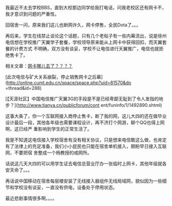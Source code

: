 

我最近不太去学校BBS，直到大校那边同学给我打电话，问我老校区还有网卡不，我才意识到问题的严重性。

回宿舍一问，原来我们这儿也断网许久，网卡停售，全民Dota了。。。

再后来，学生在线禁止谈论这个话题，只有几个老帖子有一些内幕流出，说是徐州电信想在学校推广天翼学子套餐，学校领导原来能从上网卡中获得回扣，而天翼套餐的计费方式
不明确，双方没有谈妥，学校不让电信进行天翼推广，电信也就拒绝售卡了。

相关文章：[网卡哪儿去了？？？？](http://online.cumt.edu.cn/discuz/viewthread.php?tid=188053)

[此次电信与矿大关系崩裂，停止销售网卡之后幕](http://online.cumt.edu.cn/space/space.php?uid=81570&do
=thread&id=288)

[【天涯社区】中国电信推广天翼3G的手段是不是已经卑鄙无耻到了令人发指的地步？](http://www.tianya.cn/publicforum/cont
ent/funinfo/1/1492890.shtml)

这事大条了，你一个互联网接入商停止售卡，断了我的网，这儿大四的还在做毕业设计最后一段，其他各年级也需要课程设计，再不济打个网游，聊个QQ也得上网啊，这已经严
重影响到学生的正常生活了。

我是不知道这电信接入学校宿舍有没有相关协议，只是想来电信敢这么做，也肯定有了法律上的充足准备，我们小小屁民也只能在宿舍单机接入，期盼早日接入互联网，不要把宿
舍整成一个杨教授的戒网所。

话说这几天大四的可以用学生证去电信总营业厅办一张临时上网卡，其他年级就各安天命了。。。

再话说中国移动在宿舍每层楼安装了无线接入器组件无线局域网，貌似因为一些细节和学校没有谈妥，一直没有供电，设备处于停用状态。

最近悲剧事情很多啊。。。。


